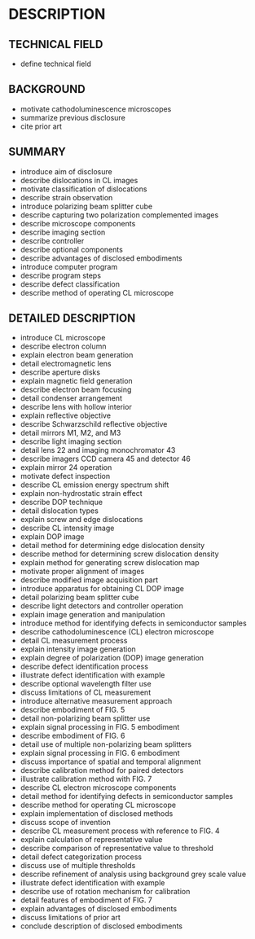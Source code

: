 # DESCRIPTION

## TECHNICAL FIELD

- define technical field

## BACKGROUND

- motivate cathodoluminescence microscopes
- summarize previous disclosure
- cite prior art

## SUMMARY

- introduce aim of disclosure
- describe dislocations in CL images
- motivate classification of dislocations
- describe strain observation
- introduce polarizing beam splitter cube
- describe capturing two polarization complemented images
- describe microscope components
- describe imaging section
- describe controller
- describe optional components
- describe advantages of disclosed embodiments
- introduce computer program
- describe program steps
- describe defect classification
- describe method of operating CL microscope

## DETAILED DESCRIPTION

- introduce CL microscope
- describe electron column
- explain electron beam generation
- detail electromagnetic lens
- describe aperture disks
- explain magnetic field generation
- describe electron beam focusing
- detail condenser arrangement
- describe lens with hollow interior
- explain reflective objective
- describe Schwarzschild reflective objective
- detail mirrors M1, M2, and M3
- describe light imaging section
- detail lens 22 and imaging monochromator 43
- describe imagers CCD camera 45 and detector 46
- explain mirror 24 operation
- motivate defect inspection
- describe CL emission energy spectrum shift
- explain non-hydrostatic strain effect
- describe DOP technique
- detail dislocation types
- explain screw and edge dislocations
- describe CL intensity image
- explain DOP image
- detail method for determining edge dislocation density
- describe method for determining screw dislocation density
- explain method for generating screw dislocation map
- motivate proper alignment of images
- describe modified image acquisition part
- introduce apparatus for obtaining CL DOP image
- detail polarizing beam splitter cube
- describe light detectors and controller operation
- explain image generation and manipulation
- introduce method for identifying defects in semiconductor samples
- describe cathodoluminescence (CL) electron microscope
- detail CL measurement process
- explain intensity image generation
- explain degree of polarization (DOP) image generation
- describe defect identification process
- illustrate defect identification with example
- describe optional wavelength filter use
- discuss limitations of CL measurement
- introduce alternative measurement approach
- describe embodiment of FIG. 5
- detail non-polarizing beam splitter use
- explain signal processing in FIG. 5 embodiment
- describe embodiment of FIG. 6
- detail use of multiple non-polarizing beam splitters
- explain signal processing in FIG. 6 embodiment
- discuss importance of spatial and temporal alignment
- describe calibration method for paired detectors
- illustrate calibration method with FIG. 7
- describe CL electron microscope components
- detail method for identifying defects in semiconductor samples
- describe method for operating CL microscope
- explain implementation of disclosed methods
- discuss scope of invention
- describe CL measurement process with reference to FIG. 4
- explain calculation of representative value
- describe comparison of representative value to threshold
- detail defect categorization process
- discuss use of multiple thresholds
- describe refinement of analysis using background grey scale value
- illustrate defect identification with example
- describe use of rotation mechanism for calibration
- detail features of embodiment of FIG. 7
- explain advantages of disclosed embodiments
- discuss limitations of prior art
- conclude description of disclosed embodiments

